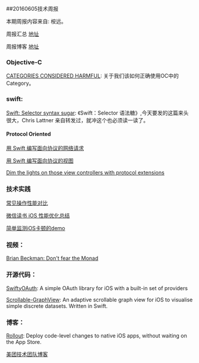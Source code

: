 
##20160605技术周报

本期周报内容来自: 桉远。

周报汇总 [地址](https://github.com/BaiduHiDeviOS/iOS-Tech-Weekly)

周报博客 [地址](http://baiduhidevios.github.io/)

### Objective-C

[CATEGORIES CONSIDERED HARMFUL](http://www.catehuston.com/blog/2016/02/04/categories-considered-harmful/): 关于我们该如何正确使用OC中的Category。


### swift:

[Swift: Selector syntax sugar](https://medium.com/swift-programming/swift-selector-syntax-sugar-81c8a8b10df3#.hmwllnbqs): 《Swift：Selector 语法糖》,今天要发的这篇来头很大，Chris Lattner 亲自转发过，就冲这个也必须读一读了。

#### Protocol Oriented

[用 Swift 编写面向协议的网络请求](http://swift.gg/2016/06/03/protocol-oriented-networking-in-swift/)

[用 Swift 编写面向协议的视图](http://swift.gg/2016/06/01/protocol-oriented-views-in-swift/)

[Dim the lights on those view controllers with protocol extensions](http://www.totem.training/swift-ios-tips-tricks-tutorials-blog/ux-chops-dim-the-lights)

### 技术实践

[常见操作性能对比](http://swift.gg/2016/05/25/friday-qa-2016-04-15-performance-comparisons-of-common-operations-2016-edition/)

[微信读书 iOS 性能优化总结](http://wereadteam.github.io/2016/05/03/WeRead-Performance/)

[简单监测iOS卡顿的demo](http://www.jianshu.com/p/71cfbcb15842)

### 视频：

[Brian Beckman: Don't fear the Monad](https://www.youtube.com/watch?v=ZhuHCtR3xq8)

### 开源代码：

[SwiftyOAuth](https://github.com/delba/SwiftyOAuth): A simple OAuth library for iOS with a built-in set of providers

[Scrollable-GraphView](https://github.com/philackm/Scrollable-GraphView): An adaptive scrollable graph view for iOS to visualise simple discrete datasets. Written in Swift.



### 博客：

[Rollout](https://rollout.io/): Deploy code-level changes to native iOS apps,
without waiting on the App Store.

[美团技术团队博客](http://tech.meituan.com/)
